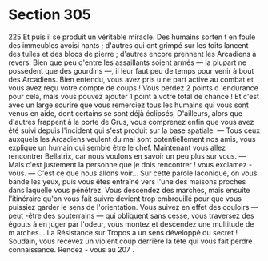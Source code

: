 # Section 305

225
Et puis il se produit un véritable miracle. Des humains sorten t en
foule des immeubles avoisi nants ; d'autres qui ont grimpé sur les
toits lancent des tuiles et des blocs de pierre ; d'autres encore
prennent les Arcadiens à revers. Bien que peu d'entre les
assaillants soient armés — la plupart ne possèdent que des
gourdins —, il leur faut peu de temps pour venir à bout des
Arcadiens. Bien entendu, vous avez pris u ne part active au
combat et vous avez reçu votre compte de coups ! Vous perdez 2
points d 'endurance  pour cela, mais vous pouvez ajouter 1 point
à votre total de  chance  ! Et c'est avec un large sourire que vous
remerciez tous les humains qui vous sont venus  en aide, dont
certains se sont déjà éclipsés, D'ailleurs, alors que d'autres
frappent à la porte de Grus, vous comprenez enfin que vous avez
été suivi depuis l'incident qui s'est produit sur la base spatiale.
— Tous ceux auxquels les Arcadiens veulent du mal sont
potentiellement nos amis, vous explique un humain qui semble
être le chef. Maintenant vous allez rencontrer Bellatrix, car nous
voulons en savoir un peu plus sur vous.
— Mais c'est justement la personne que je dois rencontrer ! vous
exclamez -vous.
— C'est ce que nous allons voir...
Sur cette parole laconique, on vous bande les yeux, puis vous êtes
entraîné vers l'une des maisons proches dans laquelle vous
pénétrez. Vous descendez des marches, mais ensuite l'itinéraire
qu'on vous fait suivre devient  trop embrouillé pour que vous
puissiez garder le sens de l'orientation. Vous suivez en effet des
couloirs — peut -être des souterrains — qui obliquent sans cesse,
vous traversez des égouts à en juger par l'odeur, vous montez et
descendez une multitude de m arches... La Résistance sur Tropos
a un sens développé du secret ! Soudain, vous recevez un violent
coup derrière la tête qui vous fait perdre connaissance. Rendez -
vous au 207 .